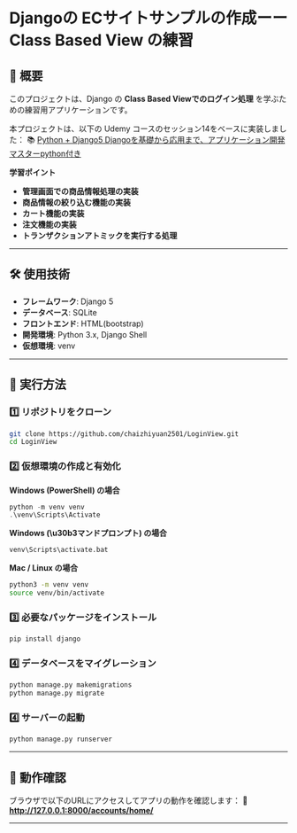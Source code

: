 # Djangoの ECサイトサンプルの作成ーーClass Based View の練習

## 📌 概要
このプロジェクトは、Django の **Class Based Viewでのログイン処理** を学ぶための練習用アプリケーションです。

本プロジェクトは、以下の Udemy コースのセッション14をベースに実装しました：
📚 [Python + Django5 Djangoを基礎から応用まで、アプリケーション開発マスターpython付き](https://www.udemy.com/share/103OHY3@5JdSpwpJtBk6FXDdLoQeB-D1g_nt31JH7eSso0Ld1otnAfjP6jSbJjPZHRQXrwCRsA==/)

**学習ポイント**
- **管理画面での商品情報処理の実装**
- **商品情報の絞り込む機能の実装**
- **カート機能の実装**
- **注文機能の実装**
- **トランザクションアトミックを実行する処理**

---

## 🛠️ 使用技術
- **フレームワーク**: Django 5
- **データベース**: SQLite
- **フロントエンド**: HTML(bootstrap)
- **開発環境**: Python 3.x, Django Shell
- **仮想環境**: venv

---

## 🚀 実行方法

### 1️⃣ **リポジトリをクローン**
```bash
git clone https://github.com/chaizhiyuan2501/LoginView.git
cd LoginView
```

### 2️⃣ **仮想環境の作成と有効化**
**Windows (PowerShell) の場合**
```powershell
python -m venv venv
.\venv\Scripts\Activate
```
**Windows (\u30b3マンドプロンプト) の場合**
```cmd
venv\Scripts\activate.bat
```
**Mac / Linux の場合**
```bash
python3 -m venv venv
source venv/bin/activate
```

### 3️⃣ **必要なパッケージをインストール**
```bash
pip install django
```

### 4️⃣ **データベースをマイグレーション**
```bash
python manage.py makemigrations
python manage.py migrate
```

### 4️⃣ **サーバーの起動**
```bash
python manage.py runserver
```

---

## 🎯 動作確認
ブラウザで以下のURLにアクセスしてアプリの動作を確認します：
🔗 **http://127.0.0.1:8000/accounts/home/**

---

